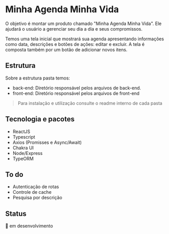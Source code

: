 # Minha Agenda Minha Vida

O objetivo é montar um produto chamado "Minha Agenda Minha Vida". Ele ajudará o usuário a gerenciar seu dia a dia e seus compromissos.

Temos uma tela inicial que mostrará sua agenda apresentando informações como data, descrições e botões de ações: editar e excluir. 
A tela é composta também por um botão de adicionar novos itens.

## Estrutura

Sobre a estrutura pasta temos:

- back-end: Diretório responsável pelos arquivos de back-end.
- front-end: Diretório responsável pelos arquivos de front-end

> Para instalação e utilização consulte o readme interno de cada pasta

## Tecnologia e pacotes
- ReactJS
- Typescript
- Axios (Promisses e Async/Await)
- Chakra UI
- Node/Express
- TypeORM

## To do
- Autenticação de rotas
- Controle de cache
- Pesquisa por descrição

## Status 
:construction: em desenvolvimento

